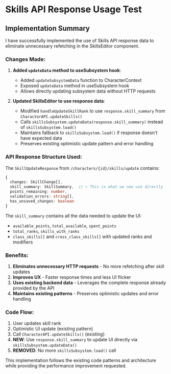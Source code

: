 # Skills API Response Usage Test

## Implementation Summary

I have successfully implemented the use of Skills API response data to eliminate unnecessary refetching in the SkillsEditor component.

### Changes Made:

1. **Added `updateData` method to useSubsystem hook**:
   - Added `updateSubsystemData` function to CharacterContext
   - Exposed `updateData` method in useSubsystem hook
   - Allows directly updating subsystem data without HTTP requests

2. **Updated SkillsEditor to use response data**:
   - Modified `handleUpdateSkillRank` to use `response.skill_summary` from `CharacterAPI.updateSkills()`
   - Calls `skillsSubsystem.updateData(response.skill_summary)` instead of `skillsSubsystem.load()`
   - Maintains fallback to `skillsSubsystem.load()` if response doesn't have expected data
   - Preserves existing optimistic update pattern and error handling

### API Response Structure Used:

The `SkillUpdateResponse` from `/characters/{id}/skills/update` contains:
```typescript
{
  changes: SkillChange[],
  skill_summary: SkillSummary,  // ← This is what we now use directly
  points_remaining: number,
  validation_errors: string[],
  has_unsaved_changes: boolean
}
```

The `skill_summary` contains all the data needed to update the UI:
- `available_points`, `total_available`, `spent_points`
- `total_ranks`, `skills_with_ranks`
- `class_skills[]` and `cross_class_skills[]` with updated ranks and modifiers

### Benefits:

1. **Eliminates unnecessary HTTP requests** - No more refetching after skill updates
2. **Improves UX** - Faster response times and less UI flicker
3. **Uses existing backend data** - Leverages the complete response already provided by the API
4. **Maintains existing patterns** - Preserves optimistic updates and error handling

### Code Flow:

1. User updates skill rank
2. Optimistic UI update (existing pattern)
3. Call `CharacterAPI.updateSkills()` (existing)
4. **NEW**: Use `response.skill_summary` to update UI directly via `skillsSubsystem.updateData()`
5. **REMOVED**: No more `skillsSubsystem.load()` call

This implementation follows the existing code patterns and architecture while providing the performance improvement requested.